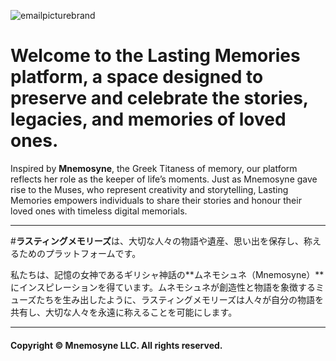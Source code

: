  ![emailpicturebrand](https://github.com/user-attachments/assets/11ce5ed3-4e92-498c-8395-387002c9a033)
# Welcome to the **Lasting Memories** platform, a space designed to preserve and celebrate the stories, legacies, and memories of loved ones.  

Inspired by **Mnemosyne**, the Greek Titaness of memory, our platform reflects her role as the keeper of life’s moments. Just as Mnemosyne gave rise to the Muses, who represent creativity and storytelling, Lasting Memories empowers individuals to share their stories and honour their loved ones with timeless digital memorials.  

---



#**ラスティングメモリーズ**は、大切な人々の物語や遺産、思い出を保存し、称えるためのプラットフォームです。  

私たちは、記憶の女神であるギリシャ神話の**ムネモシュネ（Mnemosyne）**にインスピレーションを得ています。ムネモシュネが創造性と物語を象徴するミューズたちを生み出したように、ラスティングメモリーズは人々が自分の物語を共有し、大切な人々を永遠に称えることを可能にします。  

---

#### Copyright  © Mnemosyne LLC. All rights reserved. 

